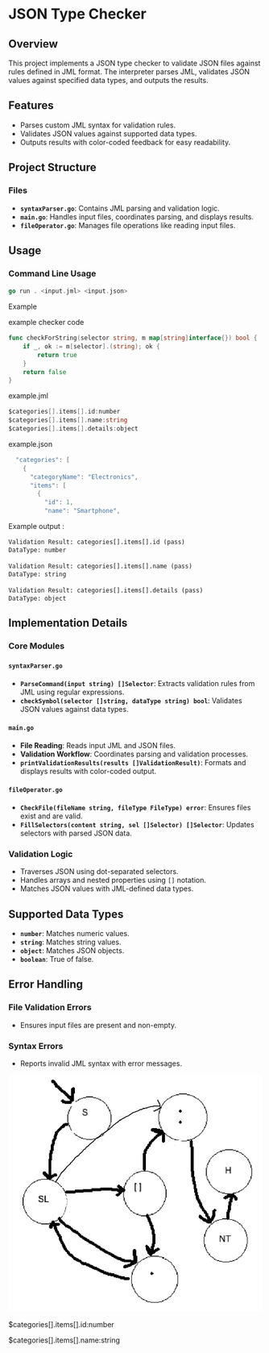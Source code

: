 # JSON Type Checker

## Overview

This project implements a JSON type checker to validate JSON files against rules defined in JML format. The interpreter parses JML, validates JSON values against specified data types, and outputs the results.

## Features

- Parses custom JML syntax for validation rules.
- Validates JSON values against supported data types.
- Outputs results with color-coded feedback for easy readability.

## Project Structure

### Files

- **`syntaxParser.go`**: Contains JML parsing and validation logic.
- **`main.go`**: Handles input files, coordinates parsing, and displays results.
- **`fileOperator.go`**: Manages file operations like reading input files.

## Usage

### Command Line Usage

```go
go run . <input.jml> <input.json>
```

Example

example checker code

```go
func checkForString(selector string, m map[string]interface{}) bool {
	if _, ok := m[selector].(string); ok {
		return true
	}
	return false
}
```

example.jml

```go
$categories[].items[].id:number
$categories[].items[].name:string
$categories[].items[].details:object
```

example.json

```go
  "categories": [
    {
      "categoryName": "Electronics",
      "items": [
        {
          "id": 1,
          "name": "Smartphone",
```

Example output :

```
Validation Result: categories[].items[].id (pass)
DataType: number

Validation Result: categories[].items[].name (pass)
DataType: string

Validation Result: categories[].items[].details (pass)
DataType: object
```

## Implementation Details

### Core Modules

#### `syntaxParser.go`

- **`ParseCommand(input string) []Selector`**: Extracts validation rules from JML using regular expressions.
- **`checkSymbol(selector []string, dataType string) bool`**: Validates JSON values against data types.

#### `main.go`

- **File Reading**: Reads input JML and JSON files.
- **Validation Workflow**: Coordinates parsing and validation processes.
- **`printValidationResults(results []ValidationResult)`**: Formats and displays results with color-coded output.

#### `fileOperator.go`

- **`CheckFile(fileName string, fileType FileType) error`**: Ensures files exist and are valid.
- **`FillSelectors(content string, sel []Selector) []Selector`**: Updates selectors with parsed JSON data.

### Validation Logic

- Traverses JSON using dot-separated selectors.
- Handles arrays and nested properties using `[]` notation.
- Matches JSON values with JML-defined data types.

## Supported Data Types

- **`number`**: Matches numeric values.
- **`string`**: Matches string values.
- **`object`**: Matches JSON objects.
- **`boolean`**: True of false.

## Error Handling

### File Validation Errors

- Ensures input files are present and non-empty.

### Syntax Errors

- Reports invalid JML syntax with error messages.

![image info](./graph.jpg)

$categories[].items[].id:number

$categories[].items[].name:string
